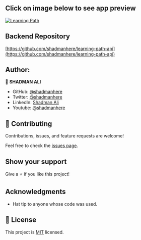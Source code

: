## Click on image below to see app preview
[![Learning Path](https://user-images.githubusercontent.com/17983225/209483642-c0c12244-ba26-4d80-89c2-b0653da4a57d.png)](https://youtu.be/378Rc1IYh5E)

## Backend Repository
[https://github.com/shadmanhere/learning-path-api](https://github.com/shadmanhere/learning-path-api)

## Author:

👤 **SHADMAN ALI**

- GitHub: [@shadmanhere](https://github.com/shadmanhere)
- Twitter: [@shadmanhere](https://twitter.com/shadmanhere)
- LinkedIn: [Shadman Ali](https://www.linkedin.com/in/shadmanhere/)
- Youtube: [@shadmanhere](https://www.youtube.com/@shadmanhere)

## 🤝 Contributing

Contributions, issues, and feature requests are welcome!

Feel free to check the [issues page](https://github.com/shadmanhere/learning-path/issues).

## Show your support

Give a ⭐️ if you like this project!

## Acknowledgments

- Hat tip to anyone whose code was used.

## 📝 License

This project is [MIT](https://github.com/shadmanhere/learning-path/blob/main/LICENSE) licensed.

